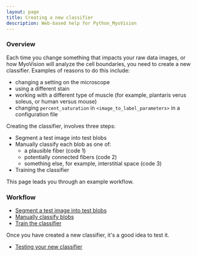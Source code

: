```yaml
---
layout: page
title: Creating a new classifier
description: Web-based help for Python_MyoVision
---
```


### Overview

Each time you change something that impacts your raw data images, or how MyoVision will analyze the cell boundaries, you need to create a new classifier. Examples of reasons to do this include:
+ changing a setting on the microscope
+ using a different stain
+ working with a different type of muscle (for example, plantaris verus soleus, or human versus mouse)
+ changing `percent_saturation` in `<image_to_label_parameters>` in a configuration file

Creating the classifier, involves three steps:
+ Segment a test image into test blobs
+ Manually classify each blob as one of:
  + a plausible fiber (code 1)
  + potentially connected fibers (code 2)
  + something else, for example, interstitial space (code 3)
+ Training the classifier

This page leads you through an example workflow.

### Workflow

+ [Segment a test image into test blobs](segment-a-test-image-into-test-blobs/segment-a-test-image-into-test-blobs.html)
+ [Manually classify blobs](manually-classify-blobs/manually-classify-blobs.html)
+ [Train the classifier](train-the-classifier/train-the-classifier.html)

Once you have created a new classifier, it's a good idea to test it.

+ [Testing your new classifier](test-your-new-classifier/test-your-new-classifier.html)
